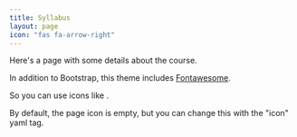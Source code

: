 ```yaml
---
title: Syllabus
layout: page
icon: "fas fa-arrow-right"
---
```

 
 
 Here's a page with some details about the course.
 
 In addition to Bootstrap, this theme includes [Fontawesome](https://fontawesome.com).
 
 So you can use icons like <i class="fas fa-code"></i>.
 
 By default, the page icon is  empty, but you can change this with the "icon" yaml tag.
 
 
